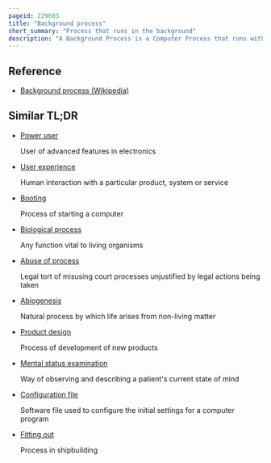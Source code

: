```yaml
---
pageid: 229603
title: "Background process"
short_summary: "Process that runs in the background"
description: "A Background Process is a Computer Process that runs without User Intervention behind the Scenes. Typical Tasks for these Processes include the Logging of System monitoring Scheduling and User Notification."
---
```


## Reference

- [Background process (Wikipedia)](https://en.wikipedia.org/?curid=229603)

## Similar TL;DR

- [Power user](/tldr/en/power-user)

  User of advanced features in electronics

- [User experience](/tldr/en/user-experience)

  Human interaction with a particular product, system or service

- [Booting](/tldr/en/booting)

  Process of starting a computer

- [Biological process](/tldr/en/biological-process)

  Any function vital to living organisms

- [Abuse of process](/tldr/en/abuse-of-process)

  Legal tort of misusing court processes unjustified by legal actions being taken

- [Abiogenesis](/tldr/en/abiogenesis)

  Natural process by which life arises from non-living matter

- [Product design](/tldr/en/product-design)

  Process of development of new products

- [Mental status examination](/tldr/en/mental-status-examination)

  Way of observing and describing a patient's current state of mind

- [Configuration file](/tldr/en/configuration-file)

  Software file used to configure the initial settings for a computer program

- [Fitting out](/tldr/en/fitting-out)

  Process in shipbuilding
